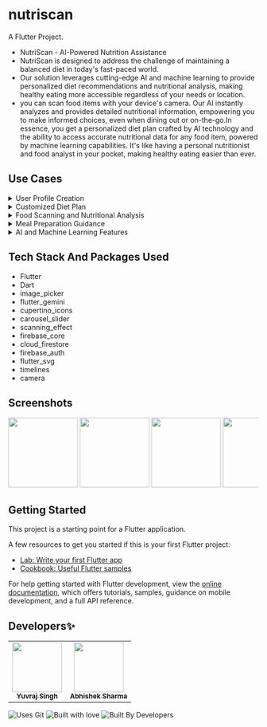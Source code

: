 # nutriscan

A Flutter Project.
- NutriScan - AI-Powered Nutrition Assistance
- NutriScan is designed to address the challenge of
maintaining a balanced diet in today's fast-paced
world.
- Our solution leverages cutting-edge AI and machine
learning to provide personalized diet
recommendations and nutritional analysis, making
healthy eating more accessible regardless of your
needs or location.
- you can scan food items with your device's camera. Our AI instantly analyzes and provides detailed nutritional information, empowering you to
make informed choices, even when dining out or on-the-go.In essence, you get a personalized
diet plan crafted by AI technology and the ability to access accurate nutritional data for any
food item, powered by machine learning capabilities. It's like having a personal nutritionist and
food analyst in your pocket, making healthy eating easier than ever.

## Use Cases

<details>
<summary>User Profile Creation</summary>
Alex downloads the NutriScan app and sets up a personalized profile by entering details such as weight, height, age, gender, dietary restrictions, and fitness goals.
</details>

<details>
<summary>Customized Diet Plan</summary>
NutriScan generates a tailored diet plan for Alex. The plan includes meal recommendations, portion sizes, and daily calorie targets based on Alex’s fitness goals (e.g., weight loss, muscle gain, or maintaining a balanced diet).
</details>

<details>
<summary>Food Scanning and Nutritional Analysis</summary>
While grocery shopping, Alex uses the app’s food scanning feature to scan barcodes or take photos of food items.
</details>

<details>
<summary>Meal Preparation Guidance</summary>
The app suggests recipes and meal preparation tips using the scanned ingredients, aligning with Alex’s dietary plan.
</details>

<details>
<summary>AI and Machine Learning Features</summary>
Maintaining a balanced diet is challenging in our busy lives. Our innovative solution uses cutting-edge AI and machine learning to simplify healthy eating, no matter your needs or location. First, create a personalized profile with details like weight, height, age, gender, and any dietary restrictions. You can scan food items with your device's camera. Our AI instantly analyzes and provides detailed nutritional information, empowering you to make informed choices, even when dining out or on-the-go. In essence, you get a personalized diet plan crafted by AI technology and the ability to access accurate nutritional data for any food item, powered by machine learning capabilities. It's like having a personal nutritionist and food analyst in your pocket, making healthy eating easier than ever.
</details>




## Tech Stack And Packages Used

- Flutter
- Dart
- image_picker
- flutter_gemini
- cupertino_icons
- carousel_slider
- scanning_effect
- firebase_core
- cloud_firestore
- firebase_auth
- flutter_svg
- timelines
- camera


## Screenshots
<div style="overflow-x: auto; white-space: nowrap;">
  <img src="https://github.com/AbhiSharma096/nutriscan/assets/30363687/5219e927-1d5f-4b1b-b64d-acb47206095d" width="140">
  <img src="https://github.com/AbhiSharma096/nutriscan/assets/30363687/b09dc078-53c8-41ed-bcb3-8c6d154c0f31" width="140">
  <img src="https://github.com/AbhiSharma096/nutriscan/assets/30363687/2704eee0-c280-4229-aa0d-acb88bea273e" width="140">
  <img src="https://github.com/AbhiSharma096/nutriscan/assets/30363687/bd223104-97a6-49b9-92c2-5dfce6e82d33" width="140">
  <img src="https://github.com/AbhiSharma096/nutriscan/assets/30363687/36083919-aa57-4626-805d-2690467eb2a2" width="140">
  <img src="https://github.com/AbhiSharma096/nutriscan/assets/30363687/33cb2e0e-5c1e-4593-bdf3-8add34981f6f" width="140">
  <img src="https://github.com/AbhiSharma096/nutriscan/assets/30363687/c1a78c94-073e-49d5-88d2-93c00d9a981a" width="140">
  <img src="https://github.com/AbhiSharma096/nutriscan/assets/30363687/30b99fe5-1d64-401e-97c5-50c797789c78" width="140">
  <img src="https://github.com/AbhiSharma096/nutriscan/assets/30363687/c74a1f50-e004-40cb-a9a5-5bd736056ad3" width="140">
  <img src="https://github.com/AbhiSharma096/nutriscan/assets/30363687/d0d25f69-1b81-48c7-80f7-461f2fd05f5b" width="140">
  <img src="https://github.com/AbhiSharma096/nutriscan/assets/30363687/f6639d4c-67c0-4ca1-8d83-9fd2b054f90d" width="140">
  <img src="https://github.com/AbhiSharma096/nutriscan/assets/30363687/c570f630-0f8d-4809-8532-4163051d2e11" width="140">
  <img src="https://github.com/AbhiSharma096/nutriscan/assets/30363687/cb66ef2e-0766-4489-8965-f2cf9b96554d" width="140">
  <img src="https://github.com/AbhiSharma096/nutriscan/assets/30363687/11aa3d3e-5019-49c1-84e3-e76d1c285270" width="140">
  <img src="https://github.com/AbhiSharma096/nutriscan/assets/30363687/bd3bea23-d184-4d5d-913d-af508fc00b62" width="140">
  <img src="https://github.com/AbhiSharma096/nutriscan/assets/30363687/887466fd-9b53-4644-bfd8-0fd413fd3dca" width="140">
  <img src="https://github.com/AbhiSharma096/nutriscan/assets/30363687/751fd2e9-4f1b-405e-b507-e0ea51d06469" width="140">
  <img src="https://github.com/AbhiSharma096/nutriscan/assets/30363687/bd905f59-e9b7-463f-9d16-6171596ef150" width="140">
</div>


## Getting Started

This project is a starting point for a Flutter application.

A few resources to get you started if this is your first Flutter project:

- [Lab: Write your first Flutter app](https://docs.flutter.dev/get-started/codelab)
- [Cookbook: Useful Flutter samples](https://docs.flutter.dev/cookbook)

For help getting started with Flutter development, view the
[online documentation](https://docs.flutter.dev/), which offers tutorials,
samples, guidance on mobile development, and a full API reference.


## Developers✨


<table>
  <tbody><tr>
    <td align="center"><a href="https://github.com/yyuvraj54"><img alt="" src="https://avatars.githubusercontent.com/yyuvraj54" width="100px;"><br><sub><b>Yuvraj Singh </b></sub></a></a></td>
    <td align="center"><a href="https://github.com/prem-mac"><img alt="" src="https://avatars.githubusercontent.com/AbhiSharma096" width="100px;"><br><sub><b>Abhishek Sharma</b></sub></a></td>
  </tr>
</tbody></table>

![Uses Git](https://forthebadge.com/images/badges/uses-git.svg)
![Built with love](https://forthebadge.com/images/badges/built-with-love.svg)
![Built By Developers](https://forthebadge.com/images/badges/built-by-developers.svg)

